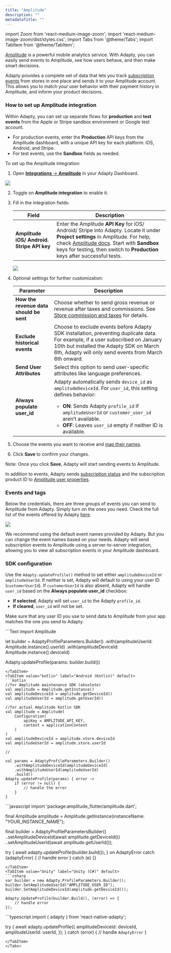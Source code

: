 ```yaml
---
title: "Amplitude"
description: ""
metadataTitle: ""
---
```


import Zoom from 'react-medium-image-zoom';
import 'react-medium-image-zoom/dist/styles.css';
import Tabs from '@theme/Tabs';
import TabItem from '@theme/TabItem'; 

[Amplitude](https://amplitude.com/) is a powerful mobile analytics service. With Adapty, you can easily send events to Amplitude, see how users behave, and then make smart decisions.

Adapty provides a complete set of data that lets you track [subscription events](events) from stores in one place and sends it to your Amplitude account. This allows you to match your user behavior with their payment history in Amplitude, and inform your product decisions.

### How to set up Amplitude integration

Within Adapty, you can set up separate flows for **production** and **test events** from the Apple or Stripe sandbox environment or Google test account.

- For production events, enter the **Production** API keys from the Amplitude dashboard, with a unique API key for each platform: iOS, Android, and Stripe.
- For test events, use the **Sandbox** fields as needed.

To set up the Amplitude integration:

1. Open [**Integrations** -> **Amplitude**](https://app.adapty.io/integrations/amplitude) in your Adapty Dashboard.

<Zoom>
  <img src={require('./img/3b50552-CleanShot_2023-08-15_at_16.47.102x.webp').default}
  style={{
    border: '1px solid #727272', /* border width and color */
    width: '700px', /* image width */
    display: 'block', /* for alignment */
    margin: '0 auto' /* center alignment */
  }}
/>
</Zoom>


2. Toggle on **Amplitude integration** to enable it.

3. Fill in the integration fields:

    | Field                                      | Description                                                  |
    | ------------------------------------------ | ------------------------------------------------------------ |
    | **Amplitude iOS/ Android. Stripe API key** | Enter the Amplitude **API Key** for iOS/ Android/ Stripe into Adapty. Locate it under **Project settings** in Amplitude. For help, check [Amplitude docs](https://amplitude.com/docs/apis/authentication). Start with **Sandbox** keys for testing, then switch to **Production** keys after successful tests. |

    <Zoom>
      <img src={require('./img/2297782-CleanShot_2023-08-15_at_16.53.512x.webp').default}
      style={{
        border: '1px solid #727272', /* border width and color */
        width: '700px', /* image width */
        display: 'block', /* for alignment */
        margin: '0 auto' /* center alignment */
      }}
    />
    </Zoom>

4. Optional settings for further customization:

   | Parameter                               | Description                                                  |
   | --------------------------------------- | ------------------------------------------------------------ |
   | **How the revenue data should be sent** | Choose whether to send gross revenue or revenue after taxes and commissions. See [Store commission and taxes](controls-filters-grouping-compare-proceeds#store-commission-and-taxes) for details. |
   | **Exclude historical events**           | Choose to exclude events before Adapty SDK installation, preventing duplicate data. For example, if a user subscribed on January 10th but installed the Adapty SDK on March 6th, Adapty will only send events from March 6th onward. |
   | **Send User Attributes**                | Select this option to send user-specific attributes like language preferences. |
   | **Always populate user_id**             | Adapty automatically sends `device_id` as `amplitudeDeviceId`. For `user_id`, this setting defines behavior: <ul><li>**ON**: Sends Adapty `profile_id` if `amplitudeUserId` or `customer_user_id` aren’t available.</li><li>**OFF**: Leaves `user_id` empty if neither ID is available.</li></ul> |

5. Choose the events you want to receive and [map their names](amplitude#events-and-tags).

6. Click **Save** to confirm your changes.

Note: Once you click **Save**, Adapty will start sending events to Amplitude.

In addition to events, Adapty sends [subscription status](subscription-status) and the subscription product ID to [Amplitude user properties](https://help.amplitude.com/hc/en-us/articles/115002380567#h_39e46c92-7b7f-4358-a96f-c82cc3342e3e).

### Events and tags

Below the credentials, there are three groups of events you can send to Amplitude from Adapty. Simply turn on the ones you need. Check the full list of the events offered by Adapty [here](events).

<Zoom>
  <img src={require('./img/da67694-CleanShot_2023-08-15_at_16.52.352x.webp').default}
  style={{
    border: '1px solid #727272', /* border width and color */
    width: '700px', /* image width */
    display: 'block', /* for alignment */
    margin: '0 auto' /* center alignment */
  }}
/>
</Zoom>

We recommend using the default event names provided by Adapty. But you can change the event names based on your needs. Adapty will send subscription events to Amplitude using a server-to-server integration, allowing you to view all subscription events in your Amplitude dashboard.

### SDK configuration

Use the `Adapty.updateProfile()` method to set either `amplitudeDeviceId` or `amplitudeUserId`. If neither is set, Adapty will default to using your user ID (`customerUserId`). If `customerUserId` is also absent, Adapty will handle `user_id` based on the **Always populate user_id** checkbox:

- **If selected**, Adapty will set `user_id` to the Adapty `profile_id`.
- **If cleared**, `user_id` will not be set.

Make sure that any user ID you use to send data to Amplitude from your app matches the one you send to Adapty.

<Tabs>
<TabItem value="Swift" label="iOS (Swift)" default>
```Text 
import Amplitude 

let builder = AdaptyProfileParameters.Builder()
            .with(amplitudeUserId: Amplitude.instance().userId)
            .with(amplitudeDeviceId: Amplitude.instance().deviceId)

Adapty.updateProfile(params: builder.build())
```
</TabItem>
<TabItem value="kotlin" label="Android (Kotlin)" default>
```kotlin 
//for Amplitude maintenance SDK (obsolete)
val amplitude = Amplitude.getInstance()
val amplitudeDeviceId = amplitude.getDeviceId()
val amplitudeUserId = amplitude.getUserId()

//for actual Amplitude Kotlin SDK
val amplitude = Amplitude(
    Configuration(
        apiKey = AMPLITUDE_API_KEY,
        context = applicationContext
    )
)
val amplitudeDeviceId = amplitude.store.deviceId
val amplitudeUserId = amplitude.store.userId

//

val params = AdaptyProfileParameters.Builder()
    .withAmplitudeDeviceId(amplitudeDeviceId)
    .withAmplitudeUserId(amplitudeUserId)
    .build()
Adapty.updateProfile(params) { error ->
    if (error != null) {
        // handle the error
    }
}
```
</TabItem>
<TabItem value="Flutter" label="Flutter (Dart)" default>
```javascript 
import 'package:amplitude_flutter/amplitude.dart';

final Amplitude amplitude = Amplitude.getInstance(instanceName: "YOUR_INSTANCE_NAME");

final builder = AdaptyProfileParametersBuilder()
     ..setAmplitudeDeviceId(await amplitude.getDeviceId())
     ..setAmplitudeUserId(await amplitude.getUserId());

try {
     await adapty.updateProfile(builder.build());
} on AdaptyError catch (adaptyError) {
     // handle error
} catch (e) {}
```
</TabItem>
<TabItem value="Unity" label="Unity (C#)" default>
```csharp 
var builder = new Adapty.ProfileParameters.Builder();
builder.SetAmplitudeUserId("AMPLITUDE_USER_ID");
builder.SetAmplitudeDeviceId(amplitude.getDeviceId());

Adapty.UpdateProfile(builder.Build(), (error) => {
    // handle error
});
```
</TabItem>
<TabItem value="RN" label="React Native (TS)" default>
```typescript 
import { adapty } from 'react-native-adapty';

try {
  await adapty.updateProfile({
    amplitudeDeviceId: deviceId,
    amplitudeUserId: userId,
  });
} catch (error) {
  // handle `AdaptyError`
}
```
</TabItem>
</Tabs>
